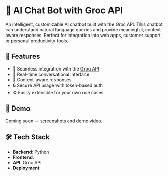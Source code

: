 # 🧠 AI Chat Bot with Groc API

An intelligent, customizable AI chatbot built with the Groc API. This chatbot can understand natural language queries and provide meaningful, context-aware responses. Perfect for integration into web apps, customer support, or personal productivity tools.

## 🚀 Features

- 🔌 Seamless integration with the [Groq API](https://groq.com/)
- 💬 Real-time conversational interface
- 🧠 Context-aware responses
- 🔒 Secure API usage with token-based auth
- ⚙️ Easily extensible for your own use cases

## 📸 Demo

Coming soon — screenshots and demo video.

## 🛠️ Tech Stack

- **Backend**: Python 
- **Frontend**: 
- **API**: Groc API
- **Deployment**: 
